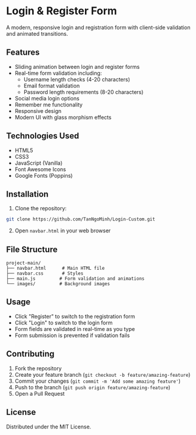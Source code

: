 # Login & Register Form

A modern, responsive login and registration form with client-side validation and animated transitions.

## Features

- Sliding animation between login and register forms
- Real-time form validation including:
  - Username length checks (4-20 characters)
  - Email format validation
  - Password length requirements (8-20 characters)
- Social media login options
- Remember me functionality
- Responsive design
- Modern UI with glass morphism effects

## Technologies Used

- HTML5
- CSS3
- JavaScript (Vanilla)
- Font Awesome Icons
- Google Fonts (Poppins)

## Installation

1. Clone the repository:
```bash
git clone https://github.com/TanNgoMinh/Login-Custom.git
```

2. Open `navbar.html` in your web browser

## File Structure

```
project-main/
├── navbar.html      # Main HTML file
├── navbar.css       # Styles
├── main.js         # Form validation and animations
└── images/         # Background images
```

## Usage

- Click "Register" to switch to the registration form
- Click "Login" to switch to the login form
- Form fields are validated in real-time as you type
- Form submission is prevented if validation fails

## Contributing

1. Fork the repository
2. Create your feature branch (`git checkout -b feature/amazing-feature`)
3. Commit your changes (`git commit -m 'Add some amazing feature'`)
4. Push to the branch (`git push origin feature/amazing-feature`)
5. Open a Pull Request

## License

Distributed under the MIT License.
